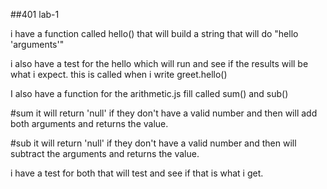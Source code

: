 ##401 lab-1

i have a function called hello() that will build a string that will do "hello 'arguments'"

i also have a test for the hello which will run and see if the results will be what i expect. this is called when i write greet.hello()

I also have a function for the arithmetic.js fill called sum() and sub()

#sum
it will return 'null' if they don't have a valid number and then will add both arguments and returns the value.

#sub
it will return 'null' if they don't have a valid number and then will subtract the arguments and returns the value.

i have a test for both that will test and see if that is what i get.
